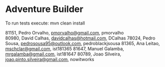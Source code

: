 # Adventure Builder

To run tests execute: mvn clean install

81151, Pedro Orvalho, pmorvalho@gmail.com, pmorvalho  
80980, David Calhas, davidcalhas@hotmail.com, DCalhas
78024, Pedro Sousa, pedrosousa95@outlook.com, pedroblackjsousa
81365, Ana Leitao, mschclar@gmail.com, ist181365
81647, Manuel Galamba, mrgalamba@gmail.com, ist181647
80789, Joao Silveira, joao.pinto.silveira@gmail.com, nowitworks